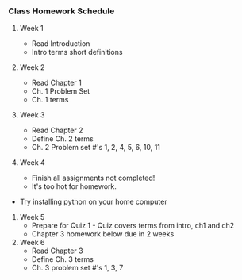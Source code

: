 ### Class Homework Schedule

1. Week 1
    - Read Introduction
    - Intro terms short definitions
1. Week 2
    - Read Chapter 1
    - Ch. 1 Problem Set
    - Ch. 1 terms
1. Week 3
    - Read Chapter 2
    - Define Ch. 2 terms
    - Ch. 2 Problem set #'s 1, 2, 4, 5, 6, 10, 11

1. Week 4
    - Finish all assignments not completed!
    - It's too hot for homework.
- Try installing python on your home computer
    <!-- - Read Chapter 2
    - Define Ch. 2 terms
    - Ch. 2 Problem set #'s 1, 2, 4, 5, 6, 10, 11
    - Prepare for Quiz 1 - Quiz covers terms from intro, ch1 and ch2 -->
1. Week 5
    - Prepare for Quiz 1 - Quiz covers terms from intro, ch1 and ch2
    - Chapter 3 homework below due in 2 weeks
1. Week 6
    - Read Chapter 3
    - Define Ch. 3 terms
    - Ch. 3 problem set #'s 1, 3, 7
<!-- 1. Week 7
    - Do week 5 homework if you have not already.
1. Week 8
    - Read Chapter 4
    - Define Ch. 4 terms
    - Ch. 4 Problem set #'s 1-11
1. Week 9
    - Read Chapter 5
    - Define Ch. 5 terms
    - Quiz 2 NEXT WEEK!!
1. Week 10
1. Week 11
1. Week 12 -->
